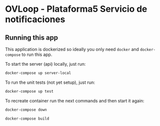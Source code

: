 # OVLoop - Plataforma5 Servicio de notificaciones


## Running this app

This application is dockerized so ideally you only need `docker` and `docker-compose` to run this app.

To start the server (api) locally, just run:

```bash
docker-compose up server-local
```

To run the unit tests (not yet setup), just run:

```bash
docker-compose up test
```

To recreate container run the next commands and then start it again:

```bash
docker-compose down
```

```bash
docker-compose build
```
